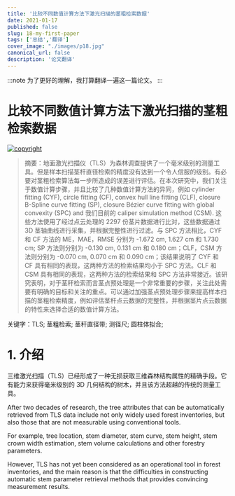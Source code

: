 ```yaml
---
title: '比较不同数值计算方法下激光扫描的茎粗检索数据'
date: 2021-01-17
published: false
slug: 18-my-first-paper
tags: ['总结','翻译']
cover_image: "./images/p18.jpg"
canonical_url: false
description: '论文翻译'
---
```


:::note
为了更好的理解，我打算翻译一遍这一篇论文。
:::

# 比较不同数值计算方法下激光扫描的茎粗检索数据

<a href="License: CC BY-SA 4.0"><img src="https://img.shields.io/github/license/weijiew/codestep?color=265ca2&labelColor=212c42)](http://creativecommons.org/licenses/by-sa/4.0/" alt="copyright"/></a>

> 摘要：地面激光扫描仪（TLS）为森林调查提供了一个毫米级别的测量工具。但是样本扫描茎杆直径检索的精度没有达到一个令人信服的级别。有必要对茎粗检索算法每一步所造成的误差进行评估。在本次研究中，我们关注于数值计算步骤，并且比较了几种数值计算方法的异同，例如 cylinder fitting (CYF), circle fitting (CF), convex hull line fitting (CLF), closure B-Spline curve fitting (SP), closure Bézier curve fitting with global convexity (SPC) and 我们目前的 caliper simulation method (CSM). 这些方法使用了经过点云处理的 2297 份茎片数据进行比对，这些数据通过 3D 茎轴曲线进行采集，并根据完整性进行过滤。与 SPC 方法相比，CYF 和 CF 方法的 ME，MAE，RMSE 分别为 -1.672 cm, 1.627 cm 和 1.730 cm; SP 方法则分别为 -0.130 cm, 0.131 cm 和 0.180 cm；CLF，CSM 方法则分别为 -0.070 cm, 0.070 cm 和 0.090 cm；该结果说明了 CYF 和 CF 具有相同的表现，这两种方法的检索结果均小于 SPC 方法。CLF 和 CSM 具有相同的表现，这两种方法的检索结果和 SPC 方法非常接近。该研究表明，对于茎秆检索而言茎点预处理是一个非常重要的步骤，关注此处需要有明确的目标和关注的重点。可以通过加强茎点预处理步骤来提高样本扫描的茎粗检索精度，例如评估茎秆点云数据的完整性，并根据茎片点云数据的特性来选择合适的数值计算方法。


  关键字：TLS; 茎粗检索; 茎秆直径带; 测径尺; 圆柱体拟合;

# 1. 介绍

三维激光扫描（TLS）已经形成了一种无损获取三维森林结构属性的精确手段。它有能力来获得毫米级别的 3D 几何结构的树木，并且该方法超越的传统的测量工具。


After two decades of research, the tree attributes that can be automatically retrieved from TLS data include not only widely used forest inventories, but also those that are not measurable using
conventional tools. 

For example, tree location, stem diameter, stem curve, stem height, stem crown width estimation, stem volume calculations and other forestry parameters. 

However, TLS has not yet been considered as an operational tool in forest inventories, and the main reason is that the difficulties in constructing automatic stem parameter retrieval methods that provides convincing measurement results.
